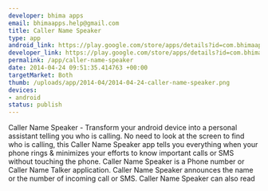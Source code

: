```yaml
--- 
developer: bhima apps
email: bhimaapps.help@gmail.com
title: Caller Name Speaker
type: app
android_link: https://play.google.com/store/apps/details?id=com.bhimaapps.callernamespeaker
developer_link: https://play.google.com/store/apps/details?id=com.bhimaapps.callernamespeaker
permalink: /app/caller-name-speaker
date: 2014-04-24 09:51:35.414763 +00:00
targetMarket: Both
thumb: /uploads/app/2014-04/2014-04-24-caller-name-speaker.png
devices: 
- android
status: publish
---
```


Caller Name Speaker - Transform your android device into a personal assistant telling you who is calling.
No need to look at the screen to find who is calling, this Caller Name Speaker app tells you everything when your phone rings & minimizes your efforts to know important calls or SMS without touching the phone.
Caller Name Speaker is a Phone number or Caller Name Talker application. Caller Name Speaker announces the name or the number of incoming call or SMS. Caller Name Speaker can also read
